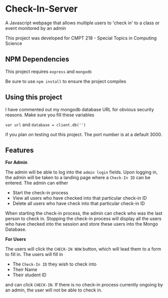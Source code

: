 # Check-In-Server
A Javascript webpage that allows multiple users to 'check in' to a class or event monitored by an admin

This project was developed for CMPT 218 - Special Topics in Computing Science

## NPM Dependencies
This project requires `express` and `mongodb`

Be sure to use `npm install` to ensure the project compiles

## Using this project
I have commented out my mongodb database URL for obvious security reasons. Make sure you fill these variables

`var url` and `database = client.db('')` 

if you plan on testing out this project. The port number is at a default 3000.

## Features

**For Admin**

The admin will be able to log into the `admin login` fields. Upon logging in, the admin will be taken to a landing page where a `Check-In ID` can be entered. The admin can either

- Start the check-in process
- View all users who have checked into that particular check-in ID
- Delete all users who have check into that particular check-in ID

When starting the check-in process, the admin can check who was the last person to check in. Stopping the check-in process will display all the users who have checked into the session and store these users into the Mongo Database.

**For Users**

The users will click the `CHECK-IN NOW` button, which will lead them to a form to fill in. The users will fill in

- The `Check-In ID` they wish to check into
- Their Name
- Their student ID

and can click `CHECK-IN`. If there is no check-in process currently ongoing by an admin, the user will not be able to check in.

